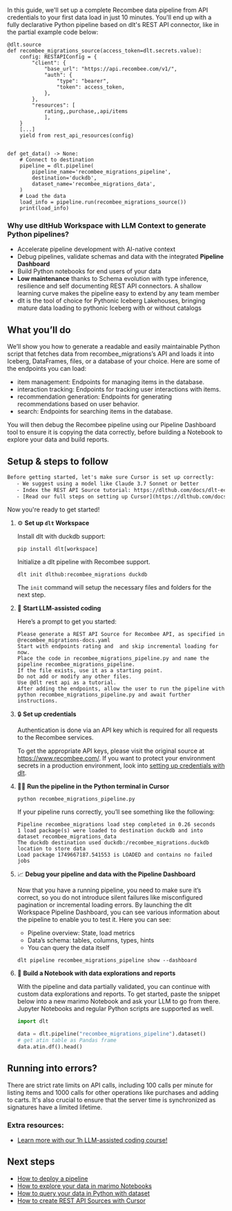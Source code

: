 In this guide, we'll set up a complete Recombee data pipeline from API credentials to your first data load in just 10 minutes. You'll end up with a fully declarative Python pipeline based on dlt's REST API connector, like in the partial example code below:

```python-outcome
@dlt.source
def recombee_migrations_source(access_token=dlt.secrets.value):
    config: RESTAPIConfig = {
        "client": {
            "base_url": "https://api.recombee.com/v1/",
            "auth": {
                "type": "bearer",
                "token": access_token,
            },
        },
        "resources": [
            rating,,purchase,,api/items
            ],
    }
    [...]
    yield from rest_api_resources(config)


def get_data() -> None:
    # Connect to destination
    pipeline = dlt.pipeline(
        pipeline_name='recombee_migrations_pipeline',
        destination='duckdb',
        dataset_name='recombee_migrations_data', 
    )
    # Load the data
    load_info = pipeline.run(recombee_migrations_source())
    print(load_info) 
```

### Why use dltHub Workspace with LLM Context to generate Python pipelines?

- Accelerate pipeline development with AI-native context
- Debug pipelines, validate schemas and data with the integrated **Pipeline Dashboard**
- Build Python notebooks for end users of your data
- **Low maintenance** thanks to Schema evolution with type inference, resilience and self documenting REST API connectors. A shallow learning curve makes the pipeline easy to extend by any team member
- dlt is the tool of choice for Pythonic Iceberg Lakehouses, bringing mature data loading to pythonic Iceberg with or without catalogs

## What you’ll do

We’ll show you how to generate a readable and easily maintainable Python script that fetches data from recombee_migrations’s API and loads it into Iceberg, DataFrames, files, or a database of your choice. Here are some of the endpoints you can load:

- item management: Endpoints for managing items in the database.
- interaction tracking: Endpoints for tracking user interactions with items.
- recommendation generation: Endpoints for generating recommendations based on user behavior.
- search: Endpoints for searching items in the database.

You will then debug the Recombee pipeline using our Pipeline Dashboard tool to ensure it is copying the data correctly, before building a Notebook to explore your data and build reports.

## Setup & steps to follow

```default
Before getting started, let's make sure Cursor is set up correctly:
   - We suggest using a model like Claude 3.7 Sonnet or better
   - Index the REST API Source tutorial: https://dlthub.com/docs/dlt-ecosystem/verified-sources/rest_api/ and add it to context as **@dlt rest api**
   - [Read our full steps on setting up Cursor](https://dlthub.com/docs/dlt-ecosystem/llm-tooling/cursor-restapi#23-configuring-cursor-with-documentation)
```

Now you're ready to get started!

1. ⚙️ **Set up `dlt` Workspace**
    
    Install dlt with duckdb support:
    ```shell
    pip install dlt[workspace]
    ```

    Initialize a dlt pipeline with Recombee support.
    ```shell
    dlt init dlthub:recombee_migrations duckdb
    ```

    The `init` command will setup the necessary files and folders for the next step.
    
2. 🤠 **Start LLM-assisted coding**
    
    Here’s a prompt to get you started:
    
    ```prompt
    Please generate a REST API Source for Recombee API, as specified in @recombee_migrations-docs.yaml 
    Start with endpoints rating and  and skip incremental loading for now. 
    Place the code in recombee_migrations_pipeline.py and name the pipeline recombee_migrations_pipeline. 
    If the file exists, use it as a starting point. 
    Do not add or modify any other files. 
    Use @dlt rest api as a tutorial. 
    After adding the endpoints, allow the user to run the pipeline with python recombee_migrations_pipeline.py and await further instructions.
    ```

    
3. 🔒 **Set up credentials** 
    
    Authentication is done via an API key which is required for all requests to the Recombee services.
    
    To get the appropriate API keys, please visit the original source at https://www.recombee.com/.
    If you want to protect your environment secrets in a production environment, look into [setting up credentials with dlt](https://dlthub.com/docs/walkthroughs/add_credentials).
    
4. 🏃‍♀️ **Run the pipeline in the Python terminal in Cursor**
    
    ```shell
    python recombee_migrations_pipeline.py
    ```
    
    If your pipeline runs correctly, you’ll see something like the following:
    
    ```shell
    Pipeline recombee_migrations load step completed in 0.26 seconds
    1 load package(s) were loaded to destination duckdb and into dataset recombee_migrations_data
    The duckdb destination used duckdb:/recombee_migrations.duckdb location to store data
    Load package 1749667187.541553 is LOADED and contains no failed jobs
    ```
    
5. 📈 **Debug your pipeline and data with the Pipeline Dashboard**

    Now that you have a running pipeline, you need to make sure it’s correct, so you do not introduce silent failures like misconfigured pagination or incremental loading errors. By launching the dlt Workspace Pipeline Dashboard, you can see various information about the pipeline to enable you to test it. Here you can see:
    - Pipeline overview: State, load metrics
    - Data’s schema: tables, columns, types, hints
    - You can query the data itself
    
    ```shell
    dlt pipeline recombee_migrations_pipeline show --dashboard
    ```
    
6. 🐍 **Build a Notebook with data explorations and reports**

    With the pipeline and data partially validated, you can continue with custom data explorations and reports. To get started, paste the snippet below into a new marimo Notebook and ask your LLM to go from there. Jupyter Notebooks and regular Python scripts are supported as well.

    
    ```python
    import dlt

   data = dlt.pipeline("recombee_migrations_pipeline").dataset()
   # get atin table as Pandas frame
   data.atin.df().head()
    ```

## Running into errors?

There are strict rate limits on API calls, including 100 calls per minute for listing items and 1000 calls for other operations like purchases and adding to carts. It's also crucial to ensure that the server time is synchronized as signatures have a limited lifetime.

### Extra resources:

- [Learn more with our 1h LLM-assisted coding course!](https://www.youtube.com/watch?v=GGid70rnJuM)

## Next steps

- [How to deploy a pipeline](https://dlthub.com/docs/walkthroughs/deploy-a-pipeline)
- [How to explore your data in marimo Notebooks](https://dlthub.com/docs/general-usage/dataset-access/marimo)
- [How to query your data in Python with dataset](https://dlthub.com/docs/general-usage/dataset-access/dataset)
- [How to create REST API Sources with Cursor](https://dlthub.com/docs/dlt-ecosystem/llm-tooling/cursor-restapi)